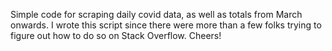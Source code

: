 Simple code for scraping daily covid data, as well as totals from March onwards. 
I wrote this script since there were more than a few folks trying to figure out how to do so on Stack Overflow. Cheers!
